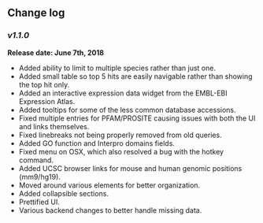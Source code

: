 ## Change log

### _**v1.1.0**_
**Release date: June 7th, 2018**
 - Added ability to limit to multiple species rather than just one.
 - Added small table so top 5 hits are easily navigable rather than showing the top hit only.
 - Added an interactive expression data widget from the EMBL-EBI Expression Atlas.
 - Added tooltips for some of the less common database accessions.
 - Fixed multiple entries for PFAM/PROSITE causing issues with both the UI and links themselves.
 - Fixed linebreaks not being properly removed from old queries.
 - Added GO function and Interpro domains fields.
 - Fixed menu on OSX, which also resolved a bug with the hotkey command.
 - Added UCSC browser links for mouse and human genomic positions (mm9/hg19).
 - Moved around various elements for better organization.
 - Added collapsible sections.
 - Prettified UI.
 - Various backend changes to better handle missing data.
